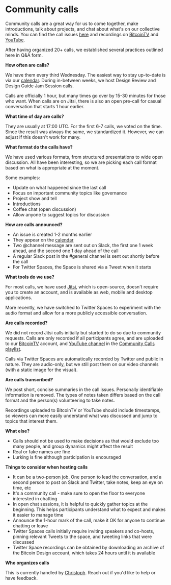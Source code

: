 # Community calls

Community calls are a great way for us to come together, make introductions, talk about projects, and chat about what's on our collective minds. You can find the call issues [here](https://github.com/BitcoinDesign/Meta/issues?q=is%3Aissue+community+in%3Atitle+) and recordings on [BitcoinTV](https://bitcointv.com/a/bitcoin_design/videos) and [YouTube](https://www.youtube.com/playlist?list=PLpV0KfVOMoja_zmmFNSJXREVKE4PSU0M1).

After having organized 20+ calls, we established several practices outlined here in Q&A form.

**How often are calls?**

We have them every third Wednesday. The easiest way to stay up-to-date is via our [calendar](https://bitcoin.design/calendar/). During in-between weeks, we host Design Review and Design Guide Jam Session calls.

Calls are officially 1 hour, but many times go over by 15-30 minutes for those who want. When calls are on Jitsi, there is also an open pre-call for casual conversation that starts 1 hour earlier.

**What time of day are calls?**

They are usually at 17:00 UTC. For the first 6-7 calls, we voted on the time. Since the result was always the same, we standardized it. However, we can adjust if this doesn't work for many.

**What format do the calls have?**

We have used various formats, from structured presentations to wide open discussion. All have been interesting, so we are picking each call format based on what is appropriate at the moment.

Some examples:

- Update on what happened since the last call
- Focus on important community topics like governance
- Project show and tell
- Introductions
- Coffee chat (open discussion)
- Allow anyone to suggest topics for discussion

**How are calls announced?**

- An issue is created 1-2 months earlier
- They appear on the [calendar](https://bitcoin.design/calendar/)
- Two @channel message are sent out on Slack, the first one 1 week ahead, and the second one 1 day ahead of the call
- A regular Slack post in the #general channel is sent out shortly before the call
- For Twitter Spaces, the Space is shared via a Tweet when it starts

**What tools do we use?**

For most calls, we have used [Jitsi](https://jitsi.org), which is open-source, doesn't require you to create an account, and is available as web, mobile and desktop applications.

More recently, we have switched to Twitter Spaces to experiment with the audio format and allow for a more publicly accessible conversation.

**Are calls recorded?**

We did not record Jitsi calls initially but started to do so due to community requests. Calls are only recorded if all participants agree, and are uploaded to our [BitcoinTV]([BitcoinTV](https://bitcointv.com/a/bitcoin_design/videos)) account, and [YouTube channel](https://www.youtube.com/channel/UCXKST1b8Wmq8Zt6b6S_-k3Q) in the [Community Calls playlist](https://www.youtube.com/playlist?list=PLpV0KfVOMoja_zmmFNSJXREVKE4PSU0M1).

Calls via Twitter Spaces are automatically recorded by Twitter and public in nature. They are audio-only, but we still post them on our video channels (with a static image for the visual).

**Are calls transcribed?**

We post short, concise summaries in the call issues. Personally identifiable information is removed. The types of notes taken differs based on the call format and the person(s) volunteering to take notes.

Recordings uploaded to BitcoinTV or YouTube should include timestamps, so viewers can more easily understand what was discussed and jump to topics that interest them.

**What else?**

- Calls should not be used to make decisions as that would exclude too many people, and group dynamics might affect the result
- Real or fake names are fine
- Lurking is fine although participation is encouraged

**Things to consider when hosting calls**

- It can be a two-person job. One person to lead the conversation, and a second person to post on Slack and Twitter, take notes, keep an eye on time, etc
- It's a community call - make sure to open the floor to everyone interested in chatting
- In open chat sessions, it is helpful to quickly gather topics at the beginning. This helps participants understand what to expect and makes it easier to manage time
- Announce the 1-hour mark of the call, make it OK for anyone to continue chatting or leave
- Twitter Spaces calls initially require inviting speakers and co-hosts, pinning relevant Tweets to the space, and tweeting links that were discussed
- Twitter Space recordings can be obtained by downloading an archive of the Bitcoin Design account, which takes 24 hours until it is available

**Who organizes calls**

This is currently handled by [Christoph](https://github.com/gbks). Reach out if you'd like to help or have feedback.
